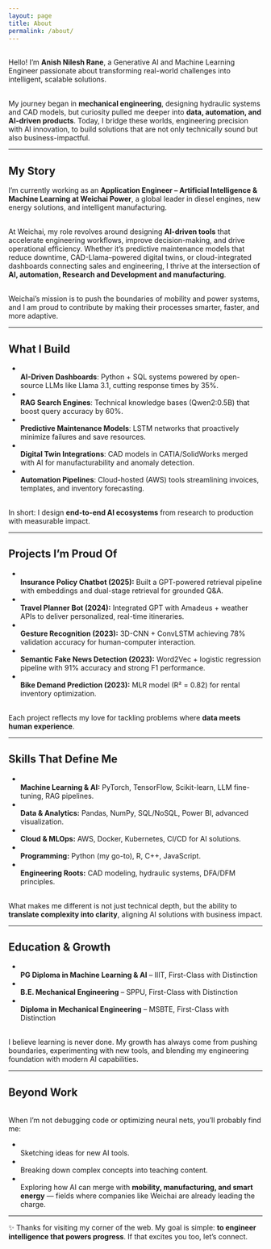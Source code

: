 ```yaml
---
layout: page
title: About
permalink: /about/
---
```


<br>Hello! I’m **Anish Nilesh Rane**, a Generative AI and Machine Learning Engineer passionate about transforming real-world
challenges into intelligent, scalable solutions.

<br>My journey began in **mechanical engineering**, designing hydraulic systems and CAD models, but curiosity pulled me
deeper into **data, automation, and AI-driven products**. Today, I bridge these worlds, engineering precision with AI
innovation, to build solutions that are not only technically sound but also business-impactful.

<hr class="neon-line">

## My Story

I’m currently working as an **Application Engineer – Artificial Intelligence & Machine Learning at Weichai Power**, a
global leader in diesel engines, new energy solutions, and intelligent manufacturing.

<br>At Weichai, my role revolves around designing **AI-driven tools** that accelerate engineering workflows, improve
decision-making, and drive operational efficiency. Whether it’s predictive maintenance models that reduce downtime,
CAD-Llama–powered digital twins, or cloud-integrated dashboards connecting sales and engineering, I thrive at the
intersection of **AI, automation, Research and Development and manufacturing**.

<br>Weichai’s mission is to push the boundaries of mobility and power systems, and I am proud to contribute by making their
processes smarter, faster, and more adaptive.

<hr class="neon-line">

## What I Build

-   <br>**AI-Driven Dashboards**: Python + SQL systems powered by open-source LLMs like Llama 3.1, cutting response times by
    35%.
-   <br>**RAG Search Engines**: Technical knowledge bases (Qwen2:0.5B) that boost query accuracy by 60%.
-   <br>**Predictive Maintenance Models**: LSTM networks that proactively minimize failures and save resources.
-   <br>**Digital Twin Integrations**: CAD models in CATIA/SolidWorks merged with AI for manufacturability and anomaly
    detection.
-   <br>**Automation Pipelines**: Cloud-hosted (AWS) tools streamlining invoices, templates, and inventory forecasting.

<br>In short: I design **end-to-end AI ecosystems** from research to production with measurable impact.

<hr class="neon-line">

## Projects I’m Proud Of

-   <br>**Insurance Policy Chatbot (2025):** Built a GPT-powered retrieval pipeline with embeddings and dual-stage retrieval
    for grounded Q&A.
-   <br>**Travel Planner Bot (2024):** Integrated GPT with Amadeus + weather APIs to deliver personalized, real-time
    itineraries.
-   <br>**Gesture Recognition (2023):** 3D-CNN + ConvLSTM achieving 78% validation accuracy for human-computer interaction.
-   <br>**Semantic Fake News Detection (2023):** Word2Vec + logistic regression pipeline with 91% accuracy and strong F1
    performance.
-   <br>**Bike Demand Prediction (2023):** MLR model (R² = 0.82) for rental inventory optimization.

<br>Each project reflects my love for tackling problems where **data meets human experience**.

<hr class="neon-line">

## Skills That Define Me

-   <br>**Machine Learning & AI:** PyTorch, TensorFlow, Scikit-learn, LLM fine-tuning, RAG pipelines.
-   <br>**Data & Analytics:** Pandas, NumPy, SQL/NoSQL, Power BI, advanced visualization.
-   <br>**Cloud & MLOps:** AWS, Docker, Kubernetes, CI/CD for AI solutions.
-   <br>**Programming:** Python (my go-to), R, C++, JavaScript.
-   <br>**Engineering Roots:** CAD modeling, hydraulic systems, DFA/DFM principles.

<br>What makes me different is not just technical depth, but the ability to **translate complexity into clarity**, aligning
AI solutions with business impact.

<hr class="neon-line">

## Education & Growth

-   <br>**PG Diploma in Machine Learning & AI** – IIIT, First-Class with Distinction
-   <br>**B.E. Mechanical Engineering** – SPPU, First-Class with Distinction
-   <br>**Diploma in Mechanical Engineering** – MSBTE, First-Class with Distinction

<br>I believe learning is never done. My growth has always come from pushing boundaries, experimenting with new tools, and
blending my engineering foundation with modern AI capabilities.

<hr class="neon-line">

## Beyond Work

<br>When I’m not debugging code or optimizing neural nets, you’ll probably find me:

-   <br>Sketching ideas for new AI tools.
-   <br>Breaking down complex concepts into teaching content.
-   <br>Exploring how AI can merge with **mobility, manufacturing, and smart energy** — fields where companies like Weichai
    are already leading the charge.

<hr class="neon-line">

✨ Thanks for visiting my corner of the web. My goal is simple: **to engineer intelligence that powers progress**. If
that excites you too, let’s connect.
